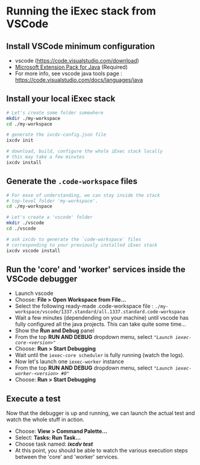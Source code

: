 # Running the iExec stack from VSCode 

## Install VSCode minimum configuration   
- vscode (https://code.visualstudio.com/download)
- [Microsoft Extension Pack for Java](https://marketplace.visualstudio.com/items?itemName=vscjava.vscode-java-pack) (Required)
- For more info, see vscode java tools page : https://code.visualstudio.com/docs/languages/java


## Install your local iExec stack  

```sh
# Let's create some folder somewhere
mkdir ./my-workspace
cd ./my-workspace

# generate the ixcdv-config.json file
ixcdv init

# download, build, configure the whole iExec stack locally
# this may take a few minutes
ixcdv install
```

## Generate the `.code-workspace` files 

```sh
# For ease of understanding, we can stay inside the stack 
# top-level folder 'my-workspace'.
cd ./my-workspace

# Let's create a 'vscode' folder
mkdir ./vscode
cd ./vscode

# ask ixcdv to generate the `code-workspace` files
# corresponding to your previously installed iExec stack 
ixcdv vscode install
```

## Run the 'core' and 'worker' services inside the VSCode debugger

- Launch vscode
- Choose: **File > Open Workspace from File...**
- Select the following ready-made .code-workspace file : `./my-workspace/vscode/1337.standard/all.1337.standard.code-workspace`
- Wait a few minutes (dependending on your machine) until vscode has fully configured all the java projects. This can take quite some time...
- Show the **Run and Debug** panel
- From the top **RUN AND DEBUG** dropdown menu, select _`"Launch iexec-core-<version>"`_
- Choose: **Run > Start Debugging**
- Wait until the `iexec-core scheduler` is fully running (watch the logs).
- Now let's launch one `iexec-worker` instance
- From the top **RUN AND DEBUG** dropdown menu, select _`"Launch iexec-worker-<version> #0"`_
- Choose: **Run > Start Debugging**

## Execute a test

Now that the debugger is up and running, we can launch the actual test and watch the whole stuff in action.

- Choose: **View > Command Palette...**
- Select: **Tasks: Run Task...**
- Choose task named: _**ixcdv test**_
- At this point, you should be able to watch the various execution steps between the 'core' and 'worker' services.

